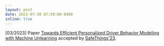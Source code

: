 ```yaml
---
layout: post
date: 2021-07-30 07:59:00-0400
inline: true
---
```


[03/2023] Paper [Towards Efficient Personalized Driver Behavior Modeling with Machine Unlearning](https://dl.acm.org/doi/abs/10.1145/3576914.3587489) accepted by [SafeThings'23](https://safe-things-2023.github.io/).